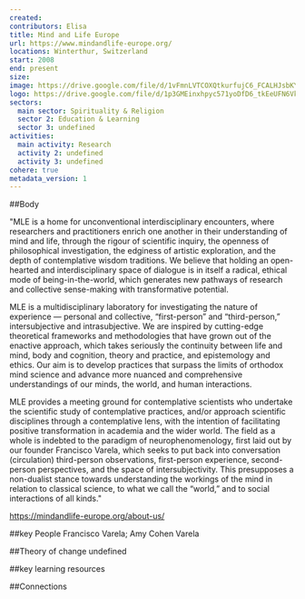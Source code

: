 ```yaml
---
created:
contributors: Elisa
title: Mind and Life Europe
url: https://www.mindandlife-europe.org/
locations: Winterthur, Switzerland
start: 2008
end: present
size: 
image: https://drive.google.com/file/d/1vFmnLVTCOXQtkurfujC6_FCALHJsbKY7/view?usp=drive_link
logo: https://drive.google.com/file/d/1p3GMEinxhpyc571yoDfD6_tkEeUFN6Vk/view?usp=drive_link
sectors:
  main sector: Spirituality & Religion
  sector 2: Education & Learning
  sector 3: undefined
activities: 
  main activity: Research
  activity 2: undefined
  activity 3: undefined
cohere: true
metadata_version: 1
---
```



##Body

"MLE is a home for unconventional interdisciplinary encounters, where researchers and practitioners enrich one another in their understanding of mind and life, through the rigour of scientific inquiry, the openness of philosophical investigation, the edginess of artistic exploration, and the depth of contemplative wisdom traditions. We believe that holding an open-hearted and interdisciplinary space of dialogue is in itself a radical, ethical mode of being-in-the-world, which generates new pathways of research and collective sense-making with transformative potential.

MLE is a multidisciplinary laboratory for investigating the nature of experience — personal and collective, “first-person” and “third-person,” intersubjective and intrasubjective. We are inspired by cutting-edge theoretical frameworks and methodologies that have grown out of the enactive approach, which takes seriously the continuity between life and mind, body and cognition, theory and practice, and epistemology and ethics. Our aim is to develop practices that surpass the limits of orthodox mind science and advance more nuanced and comprehensive understandings of our minds, the world, and human interactions.

MLE provides a meeting ground for contemplative scientists who undertake the scientific study of contemplative practices, and/or approach scientific disciplines through a contemplative lens, with the intention of facilitating positive transformation in academia and the wider world. The field as a whole is indebted to the paradigm of neurophenomenology, first laid out by our founder Francisco Varela, which seeks to put back into conversation (circulation) third-person observations, first-person experience, second-person perspectives, and the space of intersubjectivity. This presupposes a non-dualist stance towards understanding the workings of the mind in relation to classical science, to what we call the “world,” and to social interactions of all kinds."

https://mindandlife-europe.org/about-us/


##key People
Francisco Varela; Amy Cohen Varela

##Theory of change
undefined

##key learning resources


##Connections


